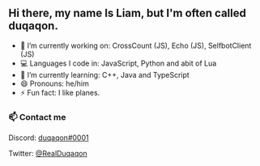 ## Hi there, my name Is Liam, but I'm often called duqaqon.

- 🔭 I’m currently working on: CrossCount (JS), Echo (JS), SelfbotClient (JS)
- 💻 Languages I code in: JavaScript, Python and abit of Lua
- 🌱 I’m currently learning: C++, Java and TypeScript
- 😄 Pronouns: he/him
- ⚡ Fun fact: I like planes.

### 📫 Contact me

Discord: [duqaqon#0001](https://discordapp.com/users/389805816863260679)

Twitter: [@RealDuqaqon](https://twitter.com/RealDuqaqon)
